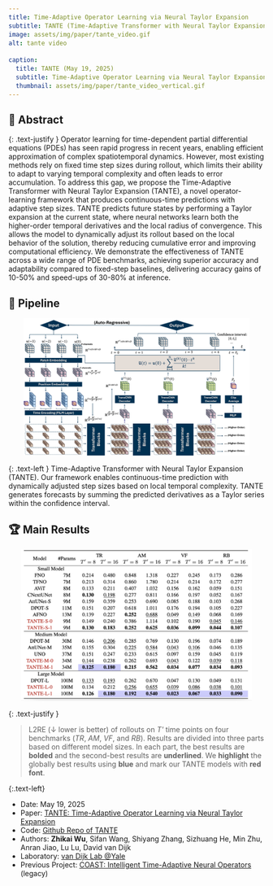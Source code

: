 ```yaml
---
title: Time-Adaptive Operator Learning via Neural Taylor Expansion
subtitle: TANTE (Time-Adaptive Transformer with Neural Taylor Expansion) is a new operator-learning framework for time-dependent PDEs that uses neural Taylor expansion to make accurate, continuous-time predictions with adaptive step sizes, improving both accuracy and efficiency over fixed-step methods.
image: assets/img/paper/tante_video.gif
alt: tante video

caption:
  title: TANTE (May 19, 2025)
  subtitle: Time-Adaptive Operator Learning via Neural Taylor Expansion. (Operator Learning, Scientific Machine Learning, PDEs)
  thumbnail: assets/img/paper/tante_video_vertical.gif
---
```




## 🔎 Abstract

{: .text-justify } 
Operator learning for time-dependent partial differential equations (PDEs) has seen rapid progress in recent years, enabling efficient approximation of complex spatiotemporal dynamics. However, most existing methods rely on fixed time step sizes during rollout, which limits their ability to adapt to varying temporal complexity and often leads to error accumulation. To address this gap, we propose the Time-Adaptive Transformer with Neural Taylor Expansion (TANTE), a novel operator-learning framework that produces continuous-time predictions with adaptive step sizes. TANTE predicts future states by performing a Taylor expansion at the current state, where neural networks learn both the higher-order temporal derivatives and the local radius of convergence. This allows the model to dynamically adjust its rollout based on the local behavior of the solution, thereby reducing cumulative error and improving computational efficiency. We demonstrate the effectiveness of TANTE across a wide range of PDE benchmarks, achieving superior accuracy and adaptability compared to fixed-step baselines, delivering accuracy gains of 10-50% and speed-ups of 30-80% at inference.


## 🧱 Pipeline

<p align="center"> <img src="assets/img/paper/tante_pipeline.jpg" width="88%"> </p>

{: .text-left } 
Time-Adaptive Transformer with Neural Taylor Expansion (TANTE). Our framework enables continuous-time prediction with dynamically adjusted step sizes based on local temporal complexity. TANTE generates forecasts by summing the predicted derivatives as a Taylor series within the confidence interval.

## 🏆 Main Results

<p align="center"> <img src="assets/img/paper/tante_table.jpg" width="90%"> </p>

{: .text-justify } 
> L2RE (↓ lower is better) of rollouts on *T'* time points on four benchmarks (*TR*, *AM*, *VF*, and *RB*). Results are divided into three parts based on different model sizes. In each part, the best results are **bolded** and the second-best results are **underlined**. We **highlight** the globally best results using **blue** and mark our TANTE models with **red font**.

{:.text-left}
- Date: May 19, 2025
- Paper: [TANTE: Time-Adaptive Operator Learning via Neural Taylor Expansion](http://arxiv.org/abs/2502.08574)
- Code: [Github Repo of TANTE](https://github.com/zwu88/TANTE)
- Authors: **Zhikai Wu**, Sifan Wang, Shiyang Zhang, Sizhuang He, Min Zhu, Anran Jiao, Lu Lu, David van Dijk
- Laboratory: [van Dijk Lab @Yale](https://www.vandijklab.org)
- Previous Project: [COAST: Intelligent Time-Adaptive Neural Operators](https://arxiv.org/abs/2502.08574v1) (legacy)

